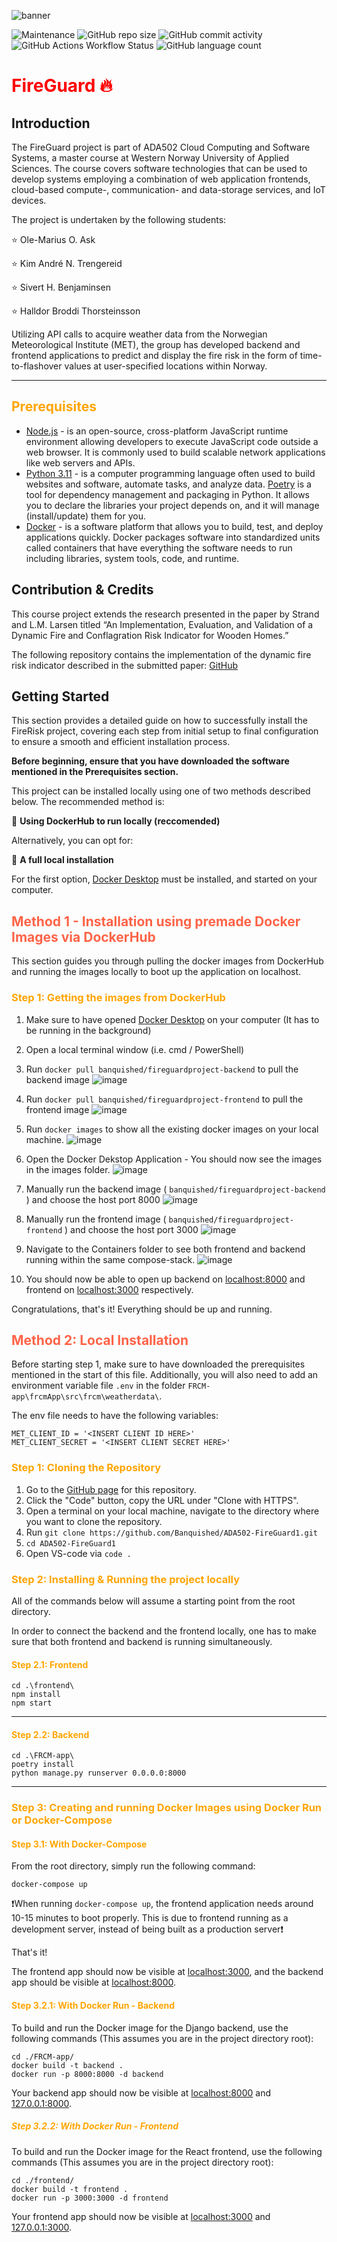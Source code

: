 ![banner](https://github.com/Banquished/ADA502-FireGuard1/assets/105752308/1421ee56-b5ef-437a-84e7-967b6c5fe046)

![Maintenance](https://img.shields.io/maintenance/yes/2024)
![GitHub repo size](https://img.shields.io/github/repo-size/Banquished/ADA502-FireGuard1)
![GitHub commit activity](https://img.shields.io/github/commit-activity/y/Banquished/ADA502-FireGuard1)
![GitHub Actions Workflow Status](https://img.shields.io/github/actions/workflow/status/Banquished/ADA502-FireGuard1/FRCM-pipeline.yml)
![GitHub language count](https://img.shields.io/github/languages/count/Banquished/ADA502-FireGuard1)



<span style="color:red">FireGuard 🔥</span>
=========

## Introduction
The FireGuard project is part of ADA502 Cloud Computing and Software Systems, a master course at Western Norway University of Applied Sciences. The course covers software technologies that can be used to develop systems employing a combination of web application frontends, cloud-based compute-, communication- and data-storage services, and IoT devices.

The project is undertaken by the following students:

⭐ Ole-Marius O. Ask

⭐ Kim André N. Trengereid

⭐ Sivert H. Benjaminsen

⭐ Halldor Broddi Thorsteinsson

Utilizing API calls to acquire weather data from the Norwegian Meteorological Institute (MET), the group has developed backend and frontend applications to predict and display the fire risk in the form of time-to-flashover values at user-specified locations within Norway.  

------------------

## <span style="color:orange"> Prerequisites </span>
* [Node.js](https://nodejs.org/en/download/) - is an open-source, cross-platform JavaScript runtime environment allowing developers to execute JavaScript code outside a web browser. It is commonly used to build scalable network applications like web servers and APIs.
* [Python 3.11](https://www.python.org/downloads/) - is a computer programming language often used to build websites and software, automate tasks, and analyze data. [Poetry](https://python-poetry.org/docs/#installation) is a tool for dependency management and packaging in Python. It allows you to declare the libraries your project depends on, and it will manage (install/update) them for you.
* [Docker](https://docs.docker.com/get-docker/) - is a software platform that allows you to build, test, and deploy applications quickly. Docker packages software into standardized units called containers that have everything the software needs to run including libraries, system tools, code, and runtime.

## Contribution & Credits
This course project extends the research presented in the paper by Strand and L.M. Larsen titled “An Implementation, Evaluation, and Validation of a Dynamic Fire and Conflagration Risk Indicator for Wooden Homes.”

The following repository contains the implementation of the dynamic fire risk indicator described in the submitted paper: [GitHub](https://github.com/selabhvl/dynamic-frcm)

## Getting Started
This section provides a detailed guide on how to successfully install the FireRisk project, covering each step from initial setup to final configuration to ensure a smooth and efficient installation process.

**Before beginning, ensure that you have downloaded the software mentioned in the Prerequisites section.**

This project can be installed locally using one of two methods described below. The recommended method is:

🔶 __Using DockerHub to run locally (reccomended)__

Alternatively, you can opt for:

🔷 __A full local installation__

For the first option, [Docker Desktop](https://www.docker.com/products/docker-desktop/) must be installed, and started on your computer.

## <span style="color:tomato">Method 1 - Installation using premade Docker Images via DockerHub</span>

This section guides you through pulling the docker images from DockerHub and running the images locally to boot up the application on localhost.

### <span style="color:orange">Step 1: Getting the images from DockerHub</span>
1. Make sure to have opened [Docker Desktop](https://www.docker.com/products/docker-desktop/) on your computer (It has to be running in the background)
2. Open a local terminal window (i.e. cmd / PowerShell)
3. Run `docker pull banquished/fireguardproject-backend` to pull the backend image
![image](https://github.com/Banquished/ADA502-FireGuard1/assets/105752308/4c4058a5-eae3-424a-82c9-f68df554bcd5)

4. Run `docker pull banquished/fireguardproject-frontend` to pull the frontend image
![image](https://github.com/Banquished/ADA502-FireGuard1/assets/105752308/56a2a2c7-94b7-4faa-bde7-13bdad526851)

5. Run `docker images` to show all the existing docker images on your local machine.
![image](https://github.com/Banquished/ADA502-FireGuard1/assets/105752308/da213505-ea3c-41e9-928f-ac979dcda8fe)

6. Open the Docker Dekstop Application - You should now see the images in the images folder.
![image](https://github.com/Banquished/ADA502-FireGuard1/assets/105752308/445212b0-5c4b-4a5c-9672-051db9e4114e)

7. Manually run the backend image ( `banquished/fireguardproject-backend` ) and choose the host port 8000
![image](https://github.com/Banquished/ADA502-FireGuard1/assets/105752308/d14ae8de-433d-4c80-ad7e-6585819dd292)

8. Manually run the frontend image ( `banquished/fireguardproject-frontend` ) and choose the host port 3000
![image](https://github.com/Banquished/ADA502-FireGuard1/assets/105752308/7295cefa-dac9-470a-9204-56cb4780a60b)

9. Navigate to the Containers folder to see both frontend and backend running within the same compose-stack.
![image](https://github.com/Banquished/ADA502-FireGuard1/assets/105752308/44845095-93f0-42a7-9c55-6c00425d0210)

10. You should now be able to open up backend on [localhost:8000](http://localhost:8000/apicall) and frontend on [localhost:3000](http://localhost:3000) respectively.

Congratulations, that's it! Everything should be up and running.


## <span style="color:tomato">Method 2: Local Installation</span>
Before starting step 1, make sure to have downloaded the prerequisites mentioned in the start of this file.
Additionally, you will also need to add an environment variable file `.env` in the folder `FRCM-app\frcmApp\src\frcm\weatherdata\`.

The env file needs to have the following variables:
```
MET_CLIENT_ID = '<INSERT CLIENT ID HERE>'
MET_CLIENT_SECRET = '<INSERT CLIENT SECRET HERE>'
```

### <span style="color:orange">Step 1: Cloning the Repository</span>
1. Go to the [GitHub page](https://github.com/Banquished/ADA502-FireGuard1) for this repository.
2. Click the "Code" button, copy the URL under "Clone with HTTPS".
3. Open a terminal on your local machine, navigate to the directory where you want to clone the repository.
4. Run `git clone https://github.com/Banquished/ADA502-FireGuard1.git`
5. `cd ADA502-FireGuard1`
6. Open VS-code via `code .`

### <span style="color:orange">Step 2: Installing & Running the project locally</span>
All of the commands below will assume a starting point from the root directory.

In order to connect the backend and the frontend locally, one has to make sure that both frontend and backend is running simultaneously.

#### <span style="color:orange">Step 2.1: Frontend</span>

```
cd .\frontend\
npm install
npm start
```

-----------------
#### <span style="color:orange">Step 2.2: Backend</span>
```
cd .\FRCM-app\
poetry install
python manage.py runserver 0.0.0.0:8000
```
-----------------

### <span style="color:orange">Step 3: Creating and running Docker Images using Docker Run or Docker-Compose</span>

#### <span style="color:orange">Step 3.1: With Docker-Compose</span>
From the root directory, simply run the following command:

`docker-compose up`

❗When running `docker-compose up`, the frontend application needs around 10-15 minutes to boot properly. This is due to frontend running as a development server, instead of being built as a production server❗

That's it! 

The frontend app should now be visible at [localhost:3000](http://localhost:3000), and the backend app should be visible at [localhost:8000](http://localhost:8000).


#### <span style="color:orange">Step 3.2.1: With Docker Run - Backend</span>
To build and run the Docker image for the Django backend, use the following commands (This assumes you are in the project directory root):
```
cd ./FRCM-app/
docker build -t backend .
docker run -p 8000:8000 -d backend
```
Your backend app should now be visible at [localhost:8000](http://localhost:8000) and [127.0.0.1:8000](http://127.0.0.1:8000).

##### <span style="color:orange">Step 3.2.2: With Docker Run - Frontend</span>
To build and run the Docker image for the React frontend, use the following commands (This assumes you are in the project directory root):
```
cd ./frontend/
docker build -t frontend .
docker run -p 3000:3000 -d frontend
```

Your frontend app should now be visible at [localhost:3000](https://localhost:3000) and [127.0.0.1:3000](https://127.0.0.1:3000).
